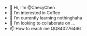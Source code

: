 - 👋 Hi, I’m @ChecyChen
- 👀 I’m interested in Coffee
- 🌱 I’m currently learning nothinghaha
- 💞️ I’m looking to collaborate on ...
- 📫 How to reach me QQ840276466

<!---
ChecyChen/ChecyChen is a ✨ special ✨ repository because its `README.md` (this file) appears on your GitHub profile.
You can click the Preview link to take a look at your changes.
--->

